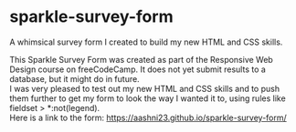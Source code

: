 # sparkle-survey-form
A whimsical survey form I created to build my new HTML and CSS skills.

This Sparkle Survey Form was created as part of the Responsive Web Design course on freeCodeCamp. It does not yet submit results to a database, but it might do in future.  
I was very pleased to test out my new HTML and CSS skills and to push them further to get my form to look the way I wanted it to, using rules like fieldset > *:not(legend).  
Here is a link to the form: https://aashni23.github.io/sparkle-survey-form/
